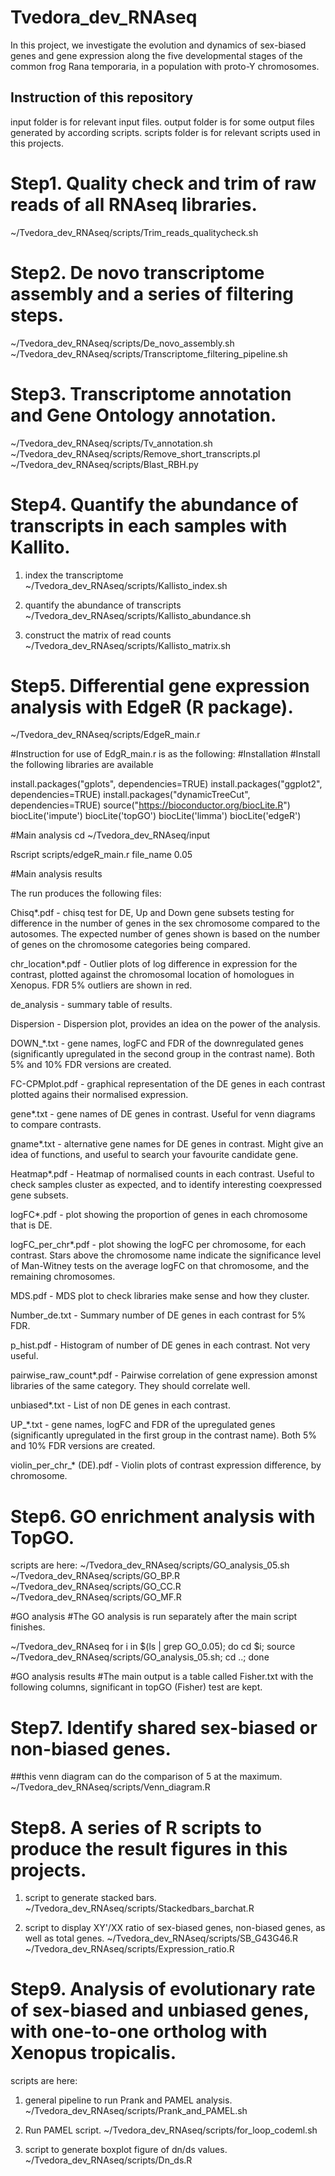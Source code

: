 # Tvedora_dev_RNAseq 
In this project, we investigate the evolution and dynamics of sex-biased genes and gene expression along the five developmental stages of the common frog Rana temporaria, in a population with proto-Y chromosomes.


## Instruction of this repository

input folder is for relevant input files.
output folder is for some output files generated by according scripts.
scripts folder is for relevant scripts used in this projects.


# Step1. Quality check and trim of raw reads of all RNAseq libraries.

~/Tvedora_dev_RNAseq/scripts/Trim_reads_qualitycheck.sh


# Step2. De novo transcriptome assembly and a series of filtering steps. 

~/Tvedora_dev_RNAseq/scripts/De_novo_assembly.sh
~/Tvedora_dev_RNAseq/scripts/Transcriptome_filtering_pipeline.sh


# Step3. Transcriptome annotation and Gene Ontology annotation.

~/Tvedora_dev_RNAseq/scripts/Tv_annotation.sh
~/Tvedora_dev_RNAseq/scripts/Remove_short_transcripts.pl
~/Tvedora_dev_RNAseq/scripts/Blast_RBH.py


# Step4. Quantify the abundance of transcripts in each samples with Kallito.

1) index the transcriptome
~/Tvedora_dev_RNAseq/scripts/Kallisto_index.sh

2) quantify the abundance of transcripts 
~/Tvedora_dev_RNAseq/scripts/Kallisto_abundance.sh

3) construct the matrix of read counts 
~/Tvedora_dev_RNAseq/scripts/Kallisto_matrix.sh


# Step5. Differential gene expression analysis with EdgeR (R package).

~/Tvedora_dev_RNAseq/scripts/EdgeR_main.r

#Instruction for use of EdgR_main.r is as the following:
#Installation
#Install the following libraries are available

install.packages("gplots", dependencies=TRUE)
install.packages("ggplot2", dependencies=TRUE)
install.packages("dynamicTreeCut", dependencies=TRUE)
source("https://bioconductor.org/biocLite.R")
biocLite('impute')
biocLite('topGO')
biocLite('limma')
biocLite('edgeR')

#Main analysis
cd ~/Tvedora_dev_RNAseq/input

Rscript scripts/edgeR_main.r file_name 0.05

#Main analysis results

The run produces the following files:

Chisq*.pdf - chisq test for DE, Up and Down gene subsets testing for difference in the number of genes in the sex chromosome compared to the autosomes. The expected number of genes shown is based on the number of genes on the chromosome categories being compared.

chr_location*.pdf - Outlier plots of log difference in expression for the contrast, plotted against the chromosomal location of homologues in Xenopus. FDR 5% outliers are shown in red.

de_analysis - summary table of results.

Dispersion - Dispersion plot, provides an idea on the power of the analysis.

DOWN_*.txt - gene names, logFC and FDR of the downregulated genes (significantly upregulated in the second group in the contrast name). Both 5% and 10% FDR versions are created.

FC-CPMplot.pdf - graphical representation of the DE genes in each contrast plotted agains their normalised expression.

gene*.txt - gene names of DE genes in contrast. Useful for venn diagrams to compare contrasts.

gname*.txt - alternative gene names for DE genes in contrast. Might give an idea of functions, and useful to search your favourite candidate gene.

Heatmap*.pdf - Heatmap of normalised counts in each contrast. Useful to check samples cluster as expected, and to identify interesting coexpressed gene subsets. 

logFC*.pdf - plot showing the proportion of genes in each chromosome that is DE. 

logFC_per_chr*.pdf - plot showing the logFC per chromosome, for each contrast. Stars above the chromosome name indicate the significance level of Man-Witney tests on the average logFC on that chromosome, and the remaining chromosomes.

MDS.pdf - MDS plot to check libraries make sense and how they cluster. 

Number_de.txt - Summary number of DE genes in each contrast for 5% FDR.

p_hist.pdf - Histogram of number of DE genes in each contrast. Not very useful.

pairwise_raw_count*.pdf - Pairwise correlation of gene expression amonst libraries of the same category. They should correlate well.

unbiased*.txt - List of non DE genes in each contrast.

UP_*.txt - gene names, logFC and FDR of the upregulated genes (significantly upregulated in the first group in the contrast name). Both 5% and 10% FDR versions are created.

violin_per_chr_* (DE).pdf - Violin plots of contrast expression difference, by chromosome.


# Step6. GO enrichment analysis with TopGO. 

scripts are here:
~/Tvedora_dev_RNAseq/scripts/GO_analysis_05.sh
~/Tvedora_dev_RNAseq/scripts/GO_BP.R
~/Tvedora_dev_RNAseq/scripts/GO_CC.R
~/Tvedora_dev_RNAseq/scripts/GO_MF.R

#GO analysis
#The GO analysis is run separately after the main script finishes.

~/Tvedora_dev_RNAseq
for i in $(ls | grep GO_0.05); do cd $i; source ~/Tvedora_dev_RNAseq/scripts/GO_analysis_05.sh; cd ..; done

#GO analysis results
#The main output is a table called Fisher.txt with the following columns, significant in topGO (Fisher) test are kept.


# Step7. Identify shared sex-biased or non-biased genes.

##this venn diagram can do the comparison of 5 at the maximum.
~/Tvedora_dev_RNAseq/scripts/Venn_diagram.R


# Step8. A series of R scripts to produce the result figures in this projects.

1. script to generate stacked bars.
~/Tvedora_dev_RNAseq/scripts/Stackedbars_barchat.R

2. script to display XY'/XX ratio of sex-biased genes, non-biased genes, as well as total genes.
~/Tvedora_dev_RNAseq/scripts/SB_G43G46.R
~/Tvedora_dev_RNAseq/scripts/Expression_ratio.R

# Step9. Analysis of evolutionary rate of sex-biased and unbiased genes, with one-to-one ortholog with Xenopus tropicalis.

scripts are here:
1. general pipeline to run Prank and PAMEL analysis.
~/Tvedora_dev_RNAseq/scripts/Prank_and_PAMEL.sh

2. Run PAMEL script.
~/Tvedora_dev_RNAseq/scripts/for_loop_codeml.sh

3. script to generate boxplot figure of dn/ds values.
~/Tvedora_dev_RNAseq/scripts/Dn_ds.R
